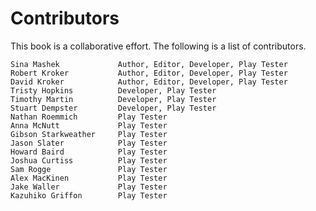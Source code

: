 # Contributors
This book is a collaborative effort. The following is a list of contributors.

	Sina Mashek			    Author, Editor, Developer, Play Tester
	Robert Kroker		    Author, Editor, Developer, Play Tester
	David Kroker		    Author, Editor, Developer, Play Tester
	Tristy Hopkins		  	Developer, Play Tester
	Timothy Martin	 	 	Developer, Play Tester
	Stuart Dempster	 	 	Developer, Play Tester
	Nathan Roemmich	 	 	Play Tester
	Anna McNutt			    Play Tester
	Gibson Starkweather		Play Tester
	Jason Slater	     	Play Tester
	Howard Baird	    	Play Tester
	Joshua Curtiss	  		Play Tester
	Sam Rogge		      	Play Tester
	Alex MacKinen	    	Play Tester
	Jake Waller		    	Play Tester
	Kazuhiko Griffon		Play Tester


